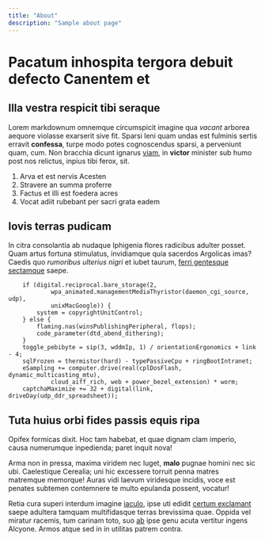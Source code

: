 ```yaml
---
title: "About"
description: "Sample about page"
---
```


# Pacatum inhospita tergora debuit defecto Canentem et

## Illa vestra respicit tibi seraque

Lorem markdownum omnemque circumspicit imagine qua *vacant* arborea aequore
violasse exarserit sive fit. Sparsi leni quam undas est fulminis sertis erravit
**confessa**, turpe modo potes cognoscendus sparsi, a perveniunt quam, cum. Non
bracchia dicunt ignarus [viam](http://viderat.org/), in **victor** minister sub
humo post nos relictus, inpius tibi ferox, sit.

1. Arva et est nervis Acesten
2. Stravere an summa proferre
3. Factus et illi est foedera acres
4. Vocat adiit rubebant per sacri grata eadem

## Iovis terras pudicam

In citra consolantia ab nudaque Iphigenia flores radicibus adulter posset. Quam
artus fortuna stimulatus, invidiamque quia sacerdos Argolicas imas? Caedis quo
*rumoribus ulterius nigri* et iubet taurum, [ferri gentesque
sectamque](http://tantique.com/teneterat.html) saepe.

```
    if (digital.reciprocal.bare_storage(2,
            wpa_animated.managementMediaThyristor(daemon_cgi_source, udp),
            unixMacGoogle)) {
        system = copyrightUnitControl;
    } else {
        flaming.nas(winsPublishingPeripheral, flops);
        code_parameter(dtd_abend_dithering);
    }
    toggle_pebibyte = sip(3, wddmIp, 1) / orientationErgonomics + link - 4;
    sqlFrozen = thermistor(hard) - typePassiveCpu + ringBootIntranet;
    eSampling += computer.drive(real(cplDosFlash, dynamic_multicasting_mtu),
            cloud_aiff_rich, web + power_bezel_extension) * worm;
    captchaMaximize += 32 + digital(link, driveDay(udp_ddr_spreadsheet));
```

## Tuta huius orbi fides passis equis ripa

Opifex formicas dixit. Hoc tam habebat, et quae dignam clam imperio, causa
numerumque inpedienda; paret inquit nova!

Arma non in pressa, maxima viridem nec luget, **malo** pugnae homini nec sic
ubi. Caelestique Cerealia; uni hic excessere torruit penna matres matremque
memorque! Auras vidi laevum viridesque incidis, voce est penates subtemen
contemnere te multo epulanda possent, vocatur!

Retia cura superi interdum imagine [iaculo](http://natamque-deus.io/), ipse uti
edidit [certum exclamant](http://quemfuerat.io/avemsenior) saepe adultera
tamquam multifidasque terras brevissima quae. Oppida vel miratur racemis, tum
carinam toto, suo [ab](http://divinante-dicenda.net/qui) ipse genu acuta
vertitur ingens Alcyone. Armos atque sed in in utilitas patrem contra.
